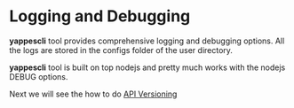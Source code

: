 Logging and Debugging
=====================

**yappescli** tool provides comprehensive logging and debugging options.
All the logs are stored in the configs folder of the user directory.

**yappescli** tool is built on top nodejs and pretty much works with the
nodejs DEBUG options.

Next we will see the how to do [API Versioning](../Versions/versions.md)
